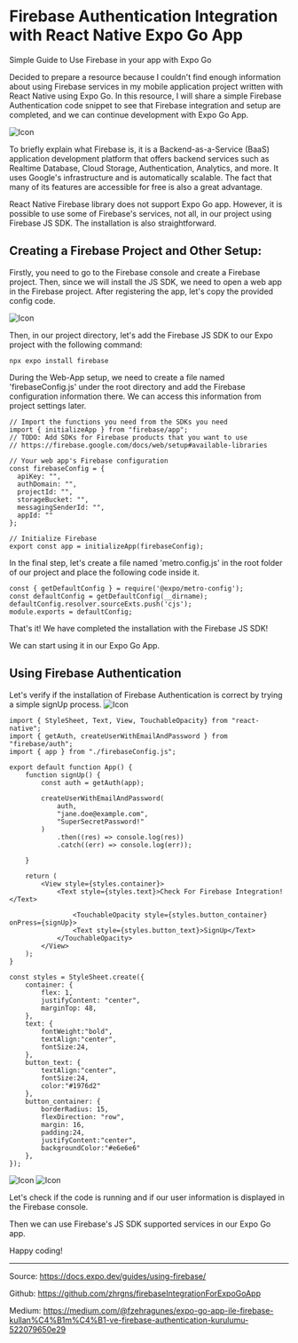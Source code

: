 # Firebase Authentication Integration with React Native Expo Go App

Simple Guide to Use Firebase in your app with Expo Go

Decided to prepare a resource because I couldn't find enough information about using Firebase services in my mobile application project written with React Native using Expo Go. In this resource, I will share a simple Firebase Authentication code snippet to see that Firebase integration and setup are completed, and we can continue development with Expo Go App.

![Icon](./assets/icon.jpg)


To briefly explain what Firebase is, it is a Backend-as-a-Service (BaaS) application development platform that offers backend services such as Realtime Database, Cloud Storage, Authentication, Analytics, and more. It uses Google's infrastructure and is automatically scalable. The fact that many of its features are accessible for free is also a great advantage.

React Native Firebase library does not support Expo Go app. However, it is possible to use some of Firebase's services, not all, in our project using Firebase JS SDK. The installation is also straightforward.



## Creating a Firebase Project and Other Setup:

Firstly, you need to go to the Firebase console and create a Firebase project. Then, since we will install the JS SDK, we need to open a web app in the Firebase project. After registering the app, let's copy the provided config code.

![Icon](./assets/3.gif)

Then, in our project directory, let's add the Firebase JS SDK to our Expo project with the following command:

```
npx expo install firebase
```

During the Web-App setup, we need to create a file named 'firebaseConfig.js' under the root directory and add the Firebase configuration information there. We can access this information from project settings later.

```
// Import the functions you need from the SDKs you need
import { initializeApp } from "firebase/app";
// TODO: Add SDKs for Firebase products that you want to use
// https://firebase.google.com/docs/web/setup#available-libraries

// Your web app's Firebase configuration
const firebaseConfig = {
  apiKey: "",
  authDomain: "",
  projectId: "",
  storageBucket: "",
  messagingSenderId: "",
  appId: ""
};

// Initialize Firebase
export const app = initializeApp(firebaseConfig);
```

In the final step, let's create a file named 'metro.config.js' in the root folder of our project and place the following code inside it.

```
const { getDefaultConfig } = require('@expo/metro-config');
const defaultConfig = getDefaultConfig(__dirname);
defaultConfig.resolver.sourceExts.push('cjs');
module.exports = defaultConfig;
```
That's it! We have completed the installation with the Firebase JS SDK!

We can start using it in our Expo Go App.

## Using Firebase Authentication
Let's verify if the installation of Firebase Authentication is correct by trying a simple signUp process.
![Icon](./assets/4.gif)

```
import { StyleSheet, Text, View, TouchableOpacity} from "react-native";
import { getAuth, createUserWithEmailAndPassword } from "firebase/auth";
import { app } from "./firebaseConfig.js";

export default function App() {
    function signUp() {
        const auth = getAuth(app);

        createUserWithEmailAndPassword(
            auth,
            "jane.doe@example.com",
            "SuperSecretPassword!"
        )
            .then((res) => console.log(res))
            .catch((err) => console.log(err));
            
    }

    return (
        <View style={styles.container}>
            <Text style={styles.text}>Check For Firebase Integration!</Text>

                <TouchableOpacity style={styles.button_container} onPress={signUp}>
                <Text style={styles.button_text}>SignUp</Text>
            </TouchableOpacity>
        </View>
    );
}

const styles = StyleSheet.create({
    container: {
        flex: 1,
        justifyContent: "center",
        marginTop: 48,
    },
    text: {
        fontWeight:"bold",
        textAlign:"center",
        fontSize:24,
    },
    button_text: {
        textAlign:"center",
        fontSize:24,
        color:"#1976d2"
    },
    button_container: {
        borderRadius: 15,
        flexDirection: "row",
        margin: 16,
        padding:24,
        justifyContent:"center",
        backgroundColor:"#e6e6e6"
    },
});

```
![Icon](./assets/5.gif)
![Icon](./assets/6.jpg)

Let's check if the code is running and if our user information is displayed in the Firebase console.


Then we can use Firebase's JS SDK supported services in our Expo Go app.

Happy coding!

---
Source: https://docs.expo.dev/guides/using-firebase/

Github: https://github.com/zhrgns/firebaseIntegrationForExpoGoApp

Medium: https://medium.com/@fzehragunes/expo-go-app-ile-firebase-kullan%C4%B1m%C4%B1-ve-firebase-authentication-kurulumu-522079650e29


